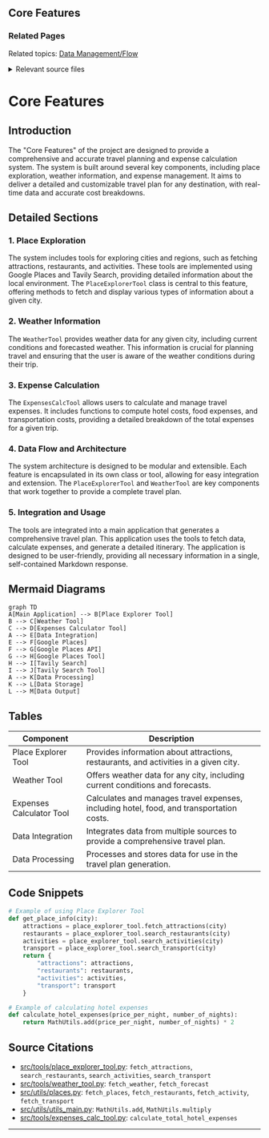 ## Core Features

### Related Pages

Related topics: [Data Management/Flow](#page-5)





<details>
<summary>Relevant source files</summary>

- [src/tools/place_explorer_tool.py](src/tools/place_explorer_tool.py)
- [src/tools/weather_tool.py](src/tools/weather_tool.py)
- [src/utils/places.py](src/utils/places.py)
- [src/utils/utils_main.py](src/utils/utils_main.py)
- [src/tools/expenses_calc_tool.py](src/tools/expenses_calc_tool.py)
</details>

# Core Features

## Introduction
The "Core Features" of the project are designed to provide a comprehensive and accurate travel planning and expense calculation system. The system is built around several key components, including place exploration, weather information, and expense management. It aims to deliver a detailed and customizable travel plan for any destination, with real-time data and accurate cost breakdowns.

## Detailed Sections

### 1. Place Exploration
The system includes tools for exploring cities and regions, such as fetching attractions, restaurants, and activities. These tools are implemented using Google Places and Tavily Search, providing detailed information about the local environment. The `PlaceExplorerTool` class is central to this feature, offering methods to fetch and display various types of information about a given city.

### 2. Weather Information
The `WeatherTool` provides weather data for any given city, including current conditions and forecasted weather. This information is crucial for planning travel and ensuring that the user is aware of the weather conditions during their trip.

### 3. Expense Calculation
The `ExpensesCalcTool` allows users to calculate and manage travel expenses. It includes functions to compute hotel costs, food expenses, and transportation costs, providing a detailed breakdown of the total expenses for a given trip.

### 4. Data Flow and Architecture
The system architecture is designed to be modular and extensible. Each feature is encapsulated in its own class or tool, allowing for easy integration and extension. The `PlaceExplorerTool` and `WeatherTool` are key components that work together to provide a complete travel plan.

### 5. Integration and Usage
The tools are integrated into a main application that generates a comprehensive travel plan. This application uses the tools to fetch data, calculate expenses, and generate a detailed itinerary. The application is designed to be user-friendly, providing all necessary information in a single, self-contained Markdown response.

## Mermaid Diagrams

```mermaid
graph TD
A[Main Application] --> B[Place Explorer Tool]
B --> C[Weather Tool]
C --> D[Expenses Calculator Tool]
A --> E[Data Integration]
E --> F[Google Places]
F --> G[Google Places API]
G --> H[Google Places Tool]
H --> I[Tavily Search]
I --> J[Tavily Search Tool]
A --> K[Data Processing]
K --> L[Data Storage]
L --> M[Data Output]
```

## Tables

| Component | Description |
|----------|-------------|
| Place Explorer Tool | Provides information about attractions, restaurants, and activities in a given city. |
| Weather Tool | Offers weather data for any city, including current conditions and forecasts. |
| Expenses Calculator Tool | Calculates and manages travel expenses, including hotel, food, and transportation costs. |
| Data Integration | Integrates data from multiple sources to provide a comprehensive travel plan. |
| Data Processing | Processes and stores data for use in the travel plan generation. |

## Code Snippets

```python
# Example of using Place Explorer Tool
def get_place_info(city):
    attractions = place_explorer_tool.fetch_attractions(city)
    restaurants = place_explorer_tool.search_restaurants(city)
    activities = place_explorer_tool.search_activities(city)
    transport = place_explorer_tool.search_transport(city)
    return {
        "attractions": attractions,
        "restaurants": restaurants,
        "activities": activities,
        "transport": transport
    }
```

```python
# Example of calculating hotel expenses
def calculate_hotel_expenses(price_per_night, number_of_nights):
    return MathUtils.add(price_per_night, number_of_nights) * 2
```

## Source Citations

- [src/tools/place_explorer_tool.py](src/tools/place_explorer_tool.py): `fetch_attractions`, `search_restaurants`, `search_activities`, `search_transport`
- [src/tools/weather_tool.py](src/tools/weather_tool.py): `fetch_weather`, `fetch_forecast`
- [src/utils/places.py](src/utils/places.py): `fetch_places`, `fetch_restaurants`, `fetch_activity`, `fetch_transport`
- [src/utils/utils_main.py](src/utils/utils_main.py): `MathUtils.add`, `MathUtils.multiply`
- [src/tools/expenses_calc_tool.py](src/tools/expenses_calc_tool.py): `calculate_total_hotel_expenses`

---

